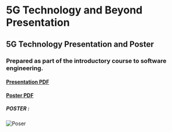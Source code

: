 # 5G Technology and Beyond Presentation
## 5G Technology Presentation and Poster

### Prepared as part of the introductory course to software engineering.

#### [Presentation PDF](https://github.com/ibrahim-biner/5G_Technology-_and-_Beyond-_Presentation/blob/main/5G%20Teknolojisi%20Teknoloji%20Sunum%20(1).pptx) <br>
#### [Poster PDF](https://github.com/ibrahim-biner/5G_Technology-_and-_Beyond-_Presentation/blob/main/5G%20Teknolojisi%20Poster%20(54.9%20%C3%97%2084.1%20cm)%20(1).pdf)


##### POSTER : 


![Poser](https://github.com/ibrahim-biner/5G_Technology_and_Beyond_Presentation/blob/main/5G%20Teknolojisi%20Poster%20(54.9%20%C3%97%2084.1%20cm)%20(1)-1.png)


